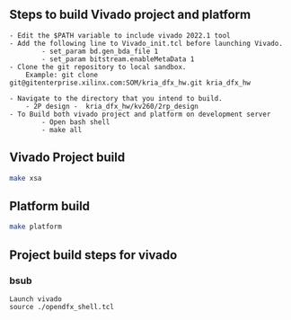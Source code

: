 ## Steps to build Vivado project and platform 
```
- Edit the $PATH variable to include vivado 2022.1 tool
- Add the following line to Vivado_init.tcl before launching Vivado.
       	- set_param bd.gen_bda_file 1
        - set_param bitstream.enableMetaData 1
- Clone the git repository to local sandbox.
	Example: git clone git@gitenterprise.xilinx.com:SOM/kria_dfx_hw.git kria_dfx_hw
	
- Navigate to the directory that you intend to build.
	- 2P design -  kria_dfx_hw/kv260/2rp_design
- To Build both vivado project and platform on development server
        - Open bash shell 
        - make all
```
## Vivado Project build

```bash
make xsa
```

## Platform build

```bash
make platform
```

## Project build steps for vivado

### bsub 
```
Launch vivado 
source ./opendfx_shell.tcl 
```
